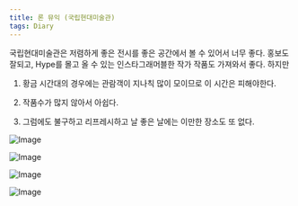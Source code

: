 ```yaml
---
title: 론 뮤익 (국립현대미술관)
tags: Diary
---
```


국립현대미술관은 저렴하게 좋은 전시를 좋은 공간에서 볼 수 있어서 너무 좋다. 홍보도 잘되고, Hype를 몰고 올 수 있는 인스타그래머블한 작가 작품도 가져와서 좋다. 하지만 

1. 황금 시간대의 경우에는 관람객이 지나칙 많이 모이므로 이 시간은 피해야한다.

2. 작품수가 많지 않아서 아쉽다.

3. 그럼에도 불구하고 리프레시하고 날 좋은 날에는 이만한 장소도 또 없다.

![Image](https://github.com/user-attachments/assets/b86cac16-75ca-438e-931f-7152ba7acee0)

![Image](https://github.com/user-attachments/assets/68939283-4246-4976-9f93-9f461c90b144)

![Image](https://github.com/user-attachments/assets/280c7bcf-25c7-4017-bee1-48b6f9d09802)

![Image](https://github.com/user-attachments/assets/90789994-b1d3-46c7-a9e2-d16264a8a6cc)